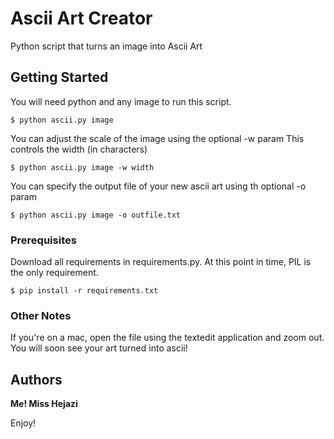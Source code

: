 #  Ascii Art Creator

Python script that turns an image into Ascii Art

## Getting Started

You will need python and any image to run this script. 

```
$ python ascii.py image
```

You can adjust the scale of the image using the optional -w param
This controls the width (in characters)

```
$ python ascii.py image -w width
```

You can specify the output file of your new ascii art using th optional -o param

```
$ python ascii.py image -o outfile.txt
```

### Prerequisites

Download all requirements in requirements.py. 
At this point in time, PIL is the only requirement. 

```
$ pip install -r requirements.txt
```

### Other Notes

If you're on a mac, open the file using the textedit application and zoom out. 
You will soon see your art turned into ascii!


## Authors

**Me! Miss Hejazi** 

Enjoy!

